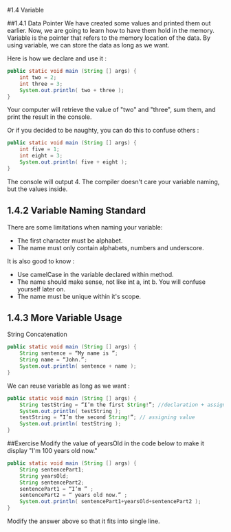 ﻿#1.4 Variable

##1.4.1 Data Pointer
We have created some values and printed them out earlier. Now, we are going to learn how to have them hold in the memory. Variable is the pointer that refers to the memory location of the data. By using variable, we can store the data as long as we want. 

Here is how we declare and use it :
```Java
public static void main (String [] args) {
	int two = 2;
	int three = 3;
	System.out.println( two + three );
}
```
Your computer will retrieve the value of "two" and "three", sum them, and print the result in the console. 

Or if you decided to be naughty, you can do this to confuse others :
```Java
public static void main (String [] args) {
	int five = 1;
	int eight = 3;
	System.out.println( five + eight );
}
```
The console will output 4. The compiler doesn't care your variable naming, but the values inside.

## 1.4.2 Variable Naming Standard
There are some limitations when naming your variable:

* The first character must be alphabet.
* The name must only contain alphabets, numbers and underscore.

It is also good to know :

* Use camelCase in the variable declared within method.
* The name should make sense, not like int a, int b. You will confuse yourself later on.
* The name must be unique within it's scope.

## 1.4.3 More Variable Usage
String Concatenation
```Java
public static void main (String [] args) {
	String sentence = “My name is ”;
	String name = “John.”;
	System.out.println( sentence + name );
}
```
We can reuse variable as long as we want :
```Java
public static void main (String [] args) {
	String testString = “I’m the first String!”; //declaration + assigning value
	System.out.println( testString );
	testString = “I’m the second String!”; // assigning value
	System.out.println( testString );
}
```

##Exercise
Modify the value of yearsOld in the code below to make it display "I'm 100 years old now."
```Java
public static void main (String [] args) {
	String sentencePart1;
	String yearsOld;
	String sentencePart2;
	sentencePart1 = “I’m ” ;
	sentencePart2 = “ years old now.” ;
	System.out.println( sentencePart1+yearsOld+sentencePart2 );
}
```
Modify the answer above so that it fits into single line.